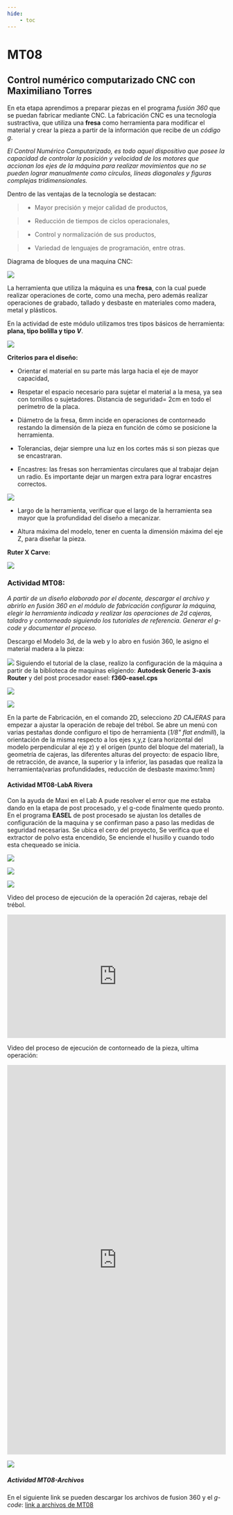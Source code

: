 ```yaml
---
hide:
    - toc
---
```


# MT08
## Control numérico computarizado **CNC** con Maximiliano Torres

En eta etapa aprendimos a preparar piezas en el programa *fusión 360* que se puedan fabricar mediante CNC.
La fabricación CNC es una tecnología sustractiva, que utiliza una **fresa** como herramienta para modificar el material y crear la pieza a partir de la información que recibe de un *código g*.

*El Control Numérico Computarizado, es todo aquel dispositivo que posee la capacidad de controlar la posición y velocidad de los motores que accionan los ejes de la máquina para realizar movimientos que no se pueden lograr manualmente como círculos, líneas diagonales y figuras complejas tridimensionales.*

Dentro de las ventajas de la tecnología se destacan:

> - Mayor precisión y mejor calidad de productos,

> - Reducción de tiempos de ciclos operacionales,

> - Control y normalización de sus productos,

> - Variedad de lenguajes de programación, entre otras.

Diagrama de bloques de una maquina CNC:

![](../images/MT08/1.JPG)

La herramienta que utiliza la máquina es una **fresa**, con la cual puede realizar operaciones de corte, como una mecha, pero además realizar operaciones de grabado, tallado y desbaste en materiales como madera, metal y plásticos. 

En la actividad de este módulo utilizamos tres tipos básicos de herramienta: **plana, tipo bolilla y tipo *V***. 

![](../images/MT08/2.JPG)

**Criterios para el diseño:**

- Orientar el material en su parte más larga hacia el eje de mayor capacidad,

- Respetar el espacio necesario para sujetar el material a la mesa, ya sea con tornillos o sujetadores. Distancia de seguridad= 2cm en todo el perímetro de la placa.

- Diámetro de la fresa, 6mm incide en operaciones de contorneado restando la dimensión de la pieza en función de cómo se posicione la herramienta.

- Tolerancias, dejar siempre una luz en los cortes más si son piezas que se encastraran. 

- Encastres: las fresas son herramientas circulares que al trabajar dejan un radio. Es importante dejar un margen extra para lograr encastres correctos. 

![](../images/MT08/3.JPG) 

- Largo de la herramienta, verificar que el largo de la herramienta sea mayor que la profundidad del diseño a mecanizar.

- Altura máxima del modelo, tener en cuenta la dimensión máxima del eje Z, para diseñar la pieza.


**Ruter X Carve:**

![](../images/MT08/4.JPG)

### Actividad MT08:

*A partir de un diseño elaborado por el docente, descargar el archivo y abrirlo en fusión 360 en el módulo de fabricación configurar la máquina, elegir la herramienta indicada y realizar las operaciones de 2d cajeras, taladro y contorneado siguiendo los tutoriales de referencia. Generar el g-code y documentar el proceso.*

Descargo el Modelo 3d, de la web y lo abro en fusión 360, le asigno el material madera a la pieza:

![](../images/MT08/1.png)
Siguiendo el tutorial de la clase, realizo la configuración de la máquina a partir de la biblioteca de maquinas eligiendo: **Autodesk Generic 3-axis Router** y del post procesador easel: **f360-easel.cps**

![](../images/MT08/2.png)

![](../images/MT08/3.png)

En la parte de Fabricación, en el comando 2D, selecciono  *2D CAJERAS* para empezar a ajustar la operación de rebaje del trébol. 
Se abre un menú con varias pestañas donde configuro el tipo de herramienta (*1/8" flat endmill*), la orientación de la misma respecto a los ejes x,y,z (cara horizontal del modelo perpendicular al eje z) y el orígen (punto del bloque del material), la geometría de cajeras, las diferentes alturas del proyecto: de espacio libre, de retracción, de avance, la superior y la inferior, las pasadas que realiza la herramienta(varias profundidades, reducción de desbaste maximo:1mm)

#### Actividad MT08-LabA Rivera

Con la ayuda de Maxi en el Lab A pude resolver el error que me estaba dando en la etapa de post procesado, y el g-code finalmente quedo pronto.
En el programa **EASEL** de post procesado se ajustan los detalles de configuración de la maquina y se confirman paso a paso las medidas de seguridad necesarias. Se ubica el cero del proyecto, Se verifica que el extractor de polvo esta encendido, Se enciende el husillo y cuando todo esta chequeado se inicia. 

![](../images/MT08/6.JPG)

![](../images/MT08/5.JPG)  

![](../images/MT08/7.JPG)

 Video del proceso de ejecución de la operación 2d cajeras, rebaje del trébol.

 <div style="padding:56.37% 0 0 0;position:relative;"><iframe src="https://player.vimeo.com/video/1028416163?badge=0&amp;autopause=0&amp;player_id=0&amp;app_id=58479" frameborder="0" allow="autoplay; fullscreen; picture-in-picture; clipboard-write" style="position:absolute;top:0;left:0;width:100%;height:100%;" title="Video1"></iframe></div><script src="https://player.vimeo.com/api/player.js"></script>

Video del proceso de ejecución de contorneado de la pieza, ultima operación:
 
 <div style="padding:177.82% 0 0 0;position:relative;"><iframe src="https://player.vimeo.com/video/1028451126?badge=0&amp;autopause=0&amp;player_id=0&amp;app_id=58479" frameborder="0" allow="autoplay; fullscreen; picture-in-picture; clipboard-write" style="position:absolute;top:0;left:0;width:100%;height:100%;" title="v2"></iframe></div><script src="https://player.vimeo.com/api/player.js"></script>

 ![](../images/MT08/8.JPG)

##### Actividad MT08-Archivos

En el siguiente link se pueden descargar los archivos de fusion 360 y el *g-code*:
[link a archivos de MT08](https://drive.google.com/drive/u/0/folders/1d1gvrbjHcdId-HlJVtdz08_M3K1BHSTp)